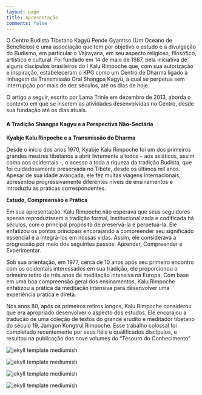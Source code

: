 ```yaml
---
layout: page
title: Apresentação
comments: false
---
```


O Centro Budista Tibetano Kagyü Pende Gyamtso (Um Oceano de Benefícios) é uma associação que tem por objetivo o estudo e a divulgação do Budismo, em particular o Vajrayana, em seu aspecto religioso, filosófico, artístico e cultural. Foi fundado em 14 de maio de 1987, pela iniciativa de alguns discípulos brasileiros do I Kalu Rimpoche que, com sua autorização e inspiração, estabeleceram o KPG como um Centro de Dharma ligado à linhagem da Transmissão Oral Shangpa Kagyü, a qual se perpetua sem interrupção por mais de dez séculos, até os dias de hoje.

O artigo a seguir, escrito por Lama Trinle em dezembro de 2013, aborda o contexto em que se inserem as atividades desenvolvidas no Centro, desde sua fundação até os dias atuais.

#### A Tradição Shangpa Kagyu e a Perspectiva Não-Sectária

**Kyabje Kalu Rinpoche e a Transmissão do Dharma**

Desde o início dos anos 1970, Kyabje Kalu Rimpoche foi um dos primeiros grandes mestres tibetanos a abrir livremente a todos – aos asiáticos, assim como aos ocidentais -, o acesso a toda a riqueza da tradição Budista, que foi cuidadosamente preservada no Tibete, desde os últimos mil anos. Apesar de sua idade avançada, ele fez muitas viagens internacionais, apresentou progressivamente diferentes níveis de ensinamentos e introduziu as práticas correspondentes.

**Estudo, Compreensão e Prática**

Em sua apresentação, Kalu Rimpoche não esperava que seus seguidores apenas reproduzissem a tradição formal, institucionalizada e codificada há séculos, com o principal propósito de preservá-la e perpetuá-la. Ele enfatizou os pontos principais encorajando a compreender seu significado essencial e a integrá-los em nossas vidas. Assim, ele considerava a progressão por meio dos seguintes passos: Aprender, Compreender e Experimentar.

Sob sua orientação, em 1977, cerca de 10 anos após seu primeiro encontro com os ocidentais interessados em sua tradição, ele proporcionou o primeiro retiro de três anos de meditação intensiva na Europa. Com base em uma boa compreensão geral dos ensinamentos, Kalu Rimpoche enfatizou a prática da meditação intensiva para desenvolver uma experiência prática e direta.

Nos anos 80, após os primeiros retiros longos, Kalu Rimpoche considerou que era apropriado desenvolver o aspecto dos estudos. Ele encorajou a tradução de uma coleção de textos do grande erudito e meditador tibetano do século 19, Jamgon Kongtrul Rimpoche. Esse trabalho colossal foi completado recentemente por seus fiéis e qualificados discípulos, e resultou na publicação dos nove volumes do “Tesouro do Conhecimento”.



![jekyll template mediumish]({{site.baseurl}}/assets/images/theme1.jpg)

![jekyll template mediumish]({{site.baseurl}}/assets/images/theme2.jpg)

![jekyll template mediumish]({{site.baseurl}}/assets/images/theme3.jpg)

![jekyll template mediumish]({{site.baseurl}}/assets/images/theme4.jpg)
